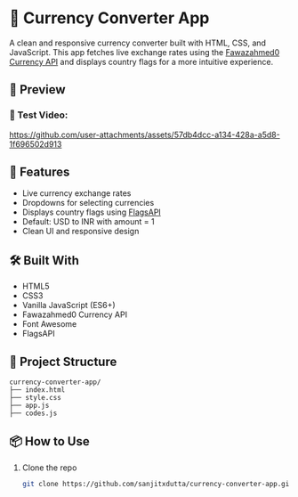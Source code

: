 # 💱 Currency Converter App

A clean and responsive currency converter built with HTML, CSS, and JavaScript. This app fetches live exchange rates using the [Fawazahmed0 Currency API](https://github.com/fawazahmed0/currency-api) and displays country flags for a more intuitive experience.

## 📸 Preview

### 🎥 Test Video:


https://github.com/user-attachments/assets/57db4dcc-a134-428a-a5d8-1f696502d913


## 🚀 Features

- Live currency exchange rates
- Dropdowns for selecting currencies
- Displays country flags using [FlagsAPI](https://flagsapi.com/)
- Default: USD to INR with amount = 1
- Clean UI and responsive design

## 🛠️ Built With

- HTML5
- CSS3
- Vanilla JavaScript (ES6+)
- Fawazahmed0 Currency API
- Font Awesome
- FlagsAPI

## 📂 Project Structure

```
currency-converter-app/
├── index.html
├── style.css
├── app.js
├── codes.js
```

## 📦 How to Use

1. Clone the repo  
   ```bash
   git clone https://github.com/sanjitxdutta/currency-converter-app.git

